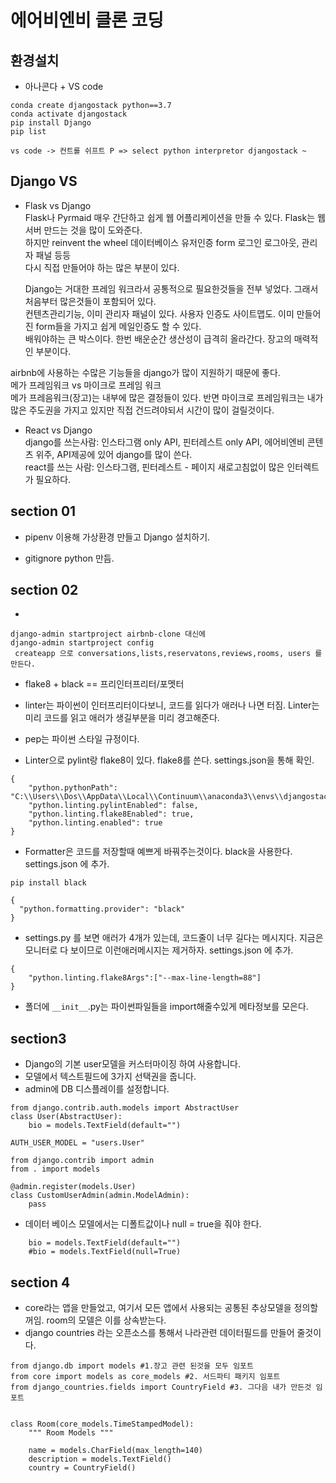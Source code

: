 # 에어비엔비 클론 코딩

## 환경설치

- 아나콘다 + VS code

```
conda create djangostack python==3.7
conda activate djangostack
pip install Django
pip list
```

```
vs code -> 컨트롤 쉬프트 P => select python interpretor djangostack ~
```

## Django VS

- Flask vs Django  
  Flask나 Pyrmaid 매우 간단하고 쉽게 웹 어플리케이션을 만들 수 있다. Flask는 웹서버 만드는 것을 많이 도와준다.  
  하지만 reinvent the wheel 데이터베이스 유저인증 form 로그인 로그아웃, 관리자 패널 등등  
  다시 직접 만들어야 하는 많은 부분이 있다.

  Django는 거대한 프레임 워크라서 공통적으로 필요한것들을 전부 넣었다. 그래서 처음부터 많은것들이 포함되어 있다.  
  컨텐츠관리기능, 이미 관리자 패널이 있다. 사용자 인증도 사이트맵도. 이미 만들어진 form들을 가지고 쉽게 메일인증도 할 수 있다.  
  배워야하는 큰 박스이다. 한번 배운순간 생산성이 급격히 올라간다. 장고의 매력적인 부분이다.

airbnb에 사용하는 수많은 기능들을 django가 많이 지원하기 때문에 좋다.  
메가 프레임워크 vs 마이크로 프레임 워크  
메가 프레음워크(장고)는 내부에 많은 결정들이 있다. 반면 마이크로 프레임워크는 내가 많은 주도권을 가지고 있지만 직접 건드려야되서 시간이 많이 걸릴것이다.

- React vs Django  
  django를 쓰는사람: 인스타그램 only API, 핀터레스트 only API, 에어비엔비 콘텐츠 위주, API제공에 있어 django를 많이 쓴다.  
  react를 쓰는 사람: 인스타그램, 핀터레스트 - 페이지 새로고침없이 많은 인터렉트가 필요하다.

## section 01

- pipenv 이용해 가상환경 만들고 Django 설치하기.

- gitignore python 만듬.

## section 02

-

```
django-admin startproject airbnb-clone 대신에
django-admin startproject config
 createapp 으로 conversations,lists,reservatons,reviews,rooms, users 를 만든다.

```

- flake8 + black == 프리인터프리터/포멧터

- linter는 파이썬이 인터프리터이다보니, 코드를 읽다가 애러나 나면 터짐. Linter는 미리 코드를 읽고 애러가 생길부분을 미리 경고해준다.
- pep는 파이썬 스타일 규정이다.
- Linter으로 pylint랑 flake8이 있다. flake8를 쓴다. settings.json을 통해 확인.

```
{
    "python.pythonPath": "C:\\Users\\Dos\\AppData\\Local\\Continuum\\anaconda3\\envs\\djangostack\\python.exe",
    "python.linting.pylintEnabled": false,
    "python.linting.flake8Enabled": true,
    "python.linting.enabled": true
}
```

- Formatter은 코드를 저장할때 예쁘게 바꿔주는것이다. black을 사용한다. settings.json 에 추가.

```
pip install black
```

```
{
  "python.formatting.provider": "black"
}

```

- settings.py 를 보면 애러가 4개가 있는데, 코드줄이 너무 길다는 메시지다. 지금은 모니터로 다 보이므로 이런애러메시지는 제거하자. settings.json 에 추가.

```
{
    "python.linting.flake8Args":["--max-line-length=88"]
}
```

- 폴더에 `__init__`.py는 파이썬파일들을 import해줄수있게 메타정보를 모은다.

## section3

- Django의 기본 user모델을 커스터마이징 하여 사용합니다.
- 모델에서 텍스트필드에 3가지 선택권을 줍니다.
- admin에 DB 디스플레이를 설정합니다.

```
from django.contrib.auth.models import AbstractUser
class User(AbstractUser):
    bio = models.TextField(default="")

AUTH_USER_MODEL = "users.User"

from django.contrib import admin
from . import models

@admin.register(models.User)
class CustomUserAdmin(admin.ModelAdmin):
    pass

```

- 데이터 베이스 모델에서는 디폴트값이나 null = true을 줘야 한다.

```
    bio = models.TextField(default="")
    #bio = models.TextField(null=True)
```

## section 4

- core라는 앱을 만들었고, 여기서 모든 앱에서 사용되는 공통된 추상모델을 정의할꺼임. room의 모델은 이를 상속받는다.
- django countries 라는 오픈소스를 통해서 나라관련 데이터필드를 만들어 줄것이다.

```
from django.db import models #1.장고 관련 된것을 모두 임포트
from core import models as core_models #2. 서드파티 패키지 임포트
from django_countries.fields import CountryField #3. 그다음 내가 만든것 임포트


class Room(core_models.TimeStampedModel):
    """ Room Models """

    name = models.CharField(max_length=140)
    description = models.TextField()
    country = CountryField()


```
